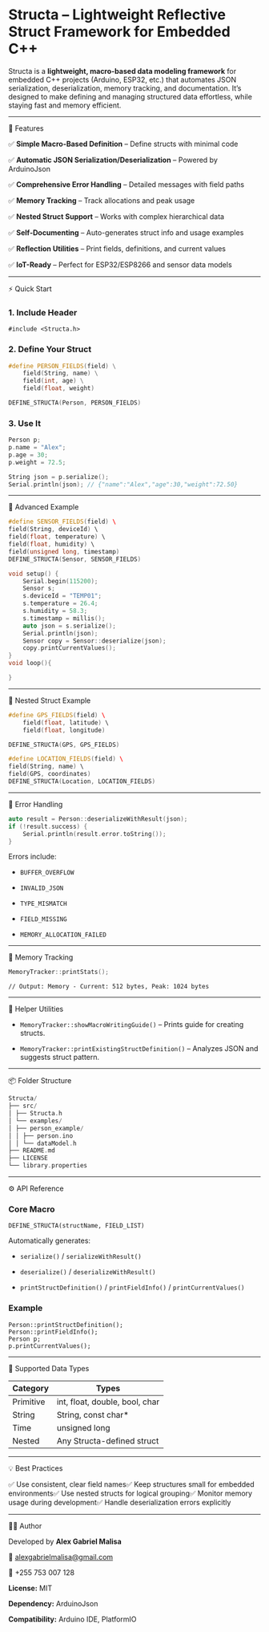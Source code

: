# Structa – Lightweight Reflective Struct Framework for Embedded C++

Structa is a **lightweight, macro-based data modeling framework** for embedded C++ projects (Arduino, ESP32, etc.) that automates JSON serialization, deserialization, memory tracking, and documentation. It’s designed to make defining and managing structured data effortless, while staying fast and memory efficient.

* * *

🚀 Features

✅ **Simple Macro-Based Definition** – Define structs with minimal code

✅ **Automatic JSON Serialization/Deserialization** – Powered by ArduinoJson

✅ **Comprehensive Error Handling** – Detailed messages with field paths

✅ **Memory Tracking** – Track allocations and peak usage

✅ **Nested Struct Support** – Works with complex hierarchical data

✅ **Self-Documenting** – Auto-generates struct info and usage examples

✅ **Reflection Utilities** – Print fields, definitions, and current values

✅ **IoT-Ready** – Perfect for ESP32/ESP8266 and sensor data models



* * *

⚡ Quick Start

### 1. Include Header

    #include <Structa.h>

### 2. Define Your Struct

```cpp
#define PERSON_FIELDS(field) \
    field(String, name) \
    field(int, age) \
    field(float, weight)

DEFINE_STRUCTA(Person, PERSON_FIELDS)
```

### 3. Use It

```cpp
Person p;
p.name = "Alex";
p.age = 30;
p.weight = 72.5;

String json = p.serialize();
Serial.println(json); // {"name":"Alex","age":30,"weight":72.50}
```

* * *

🧠 Advanced Example

```cpp
#define SENSOR_FIELDS(field) \ 
field(String, deviceId) \ 
field(float, temperature) \ 
field(float, humidity) \ 
field(unsigned long, timestamp) 
DEFINE_STRUCTA(Sensor, SENSOR_FIELDS) 

void setup() { 
    Serial.begin(115200); 
    Sensor s; 
    s.deviceId = "TEMP01"; 
    s.temperature = 26.4; 
    s.humidity = 58.3; 
    s.timestamp = millis(); 
    auto json = s.serialize(); 
    Serial.println(json); 
    Sensor copy = Sensor::deserialize(json); 
    copy.printCurrentValues(); 
}
void loop(){

}
```

* * *

🧩 Nested Struct Example

```cpp
#define GPS_FIELDS(field) \ 
    field(float, latitude) \ 
    field(float, longitude) 

DEFINE_STRUCTA(GPS, GPS_FIELDS) 

#define LOCATION_FIELDS(field) \ 
field(String, name) \ 
field(GPS, coordinates) 
DEFINE_STRUCTA(Location, LOCATION_FIELDS)
```



* * *

🧰 Error Handling

```cpp
auto result = Person::deserializeWithResult(json); 
if (!result.success) { 
    Serial.println(result.error.toString()); 
}
```

Errors include:

* `BUFFER_OVERFLOW`

* `INVALID_JSON`

* `TYPE_MISMATCH`

* `FIELD_MISSING`

* `MEMORY_ALLOCATION_FAILED`

* * *

💾 Memory Tracking

```cpp
MemoryTracker::printStats();
```

    // Output: Memory - Current: 512 bytes, Peak: 1024 bytes

* * *

🧱 Helper Utilities

* `MemoryTracker::showMacroWritingGuide()` – Prints guide for creating structs.

* `MemoryTracker::printExistingStructDefinition()` – Analyzes JSON and suggests struct pattern.

* * *

📦 Folder Structure

```cpp
Structa/ 
├── src/ 
│ ├── Structa.h 
│ └── examples/ 
│ ├── person_example/ 
│ │ ├── person.ino 
│ │ └── dataModel.h 
├── README.md 
├── LICENSE 
└── library.properties
```



* * *

⚙️ API Reference

### Core Macro

    DEFINE_STRUCTA(structName, FIELD_LIST)

Automatically generates:

* `serialize()` / `serializeWithResult()`

* `deserialize()` / `deserializeWithResult()`

* `printStructDefinition()` / `printFieldInfo()` / `printCurrentValues()`

### Example

    Person::printStructDefinition();
    Person::printFieldInfo();
    Person p;
    p.printCurrentValues();

* * *

🧩 Supported Data Types

| Category  | Types                          |
| --------- | ------------------------------ |
| Primitive | int, float, double, bool, char |
| String    | String, const char*            |
| Time      | unsigned long                  |
| Nested    | Any Structa-defined struct     |

* * *

💡 Best Practices

✅ Use consistent, clear field names✅ Keep structures small for embedded environments✅ Use nested structs for logical grouping✅ Monitor memory usage during development✅ Handle deserialization errors explicitly

* * *

🧑‍💻 Author

Developed by **Alex Gabriel Malisa**

📧 [alexgabrielmalisa@gmail.com](mailto:alexgabrielmalisa@gmail.com)

📱 +255 753 007 128

**License:** MIT

**Dependency:** ArduinoJson

**Compatibility:** Arduino IDE, PlatformIO



